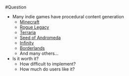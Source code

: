#Question

* Many indie games have procedural content generation
    + [Minecraft](http://minecraft.net/ "Minecraft")
    + [Rogue Legacy](http://www.roguelegacy.com "Rogue Legacy")
    + [Terraria](https://terraria.org/ "Terraria")
    + [Seed of Andromeda](https://www.seedofandromeda.com/ "Seed of Andromeda")
    + [Infinity](https://www.inovaestudios.com/ "Infinity")
    + [Borderlands](http://borderlandsthegame.com "Borderlands")
    + And many others...
* Is it worth it?
    + How difficult to implement?
    + How much do users like it?

